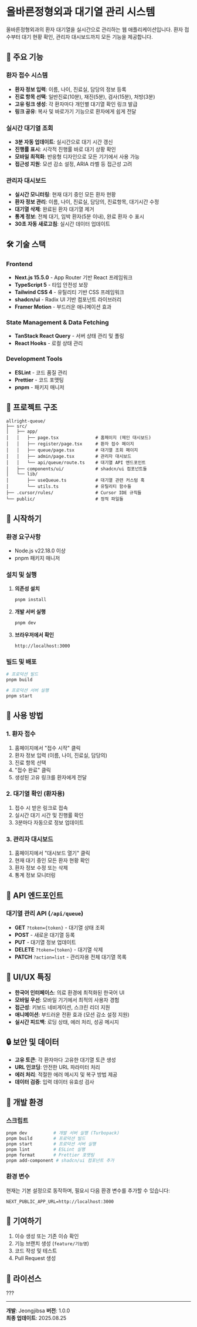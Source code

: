 # 올바른정형외과 대기열 관리 시스템

올바른정형외과의 환자 대기열을 실시간으로 관리하는 웹 애플리케이션입니다. 환자 접수부터 대기 현황 확인, 관리자 대시보드까지 모든 기능을 제공합니다.

## 🚀 주요 기능

### 환자 접수 시스템

- **환자 정보 입력**: 이름, 나이, 진료실, 담당의 정보 등록
- **진료 항목 선택**: 일반진료(10분), 재진(5분), 검사(15분), 처방(3분)
- **고유 링크 생성**: 각 환자마다 개인별 대기열 확인 링크 발급
- **링크 공유**: 복사 및 바로가기 기능으로 환자에게 쉽게 전달

### 실시간 대기열 조회

- **3분 자동 업데이트**: 실시간으로 대기 시간 갱신
- **진행률 표시**: 시각적 진행률 바로 대기 상황 확인
- **모바일 최적화**: 반응형 디자인으로 모든 기기에서 사용 가능
- **접근성 지원**: 모션 감소 설정, ARIA 라벨 등 접근성 고려

### 관리자 대시보드

- **실시간 모니터링**: 현재 대기 중인 모든 환자 현황
- **환자 정보 관리**: 이름, 나이, 진료실, 담당의, 진료항목, 대기시간 수정
- **대기열 삭제**: 완료된 환자 대기열 제거
- **통계 정보**: 전체 대기, 임박 환자(5분 이내), 완료 환자 수 표시
- **30초 자동 새로고침**: 실시간 데이터 업데이트

## 🛠 기술 스택

### Frontend

- **Next.js 15.5.0** - App Router 기반 React 프레임워크
- **TypeScript 5** - 타입 안전성 보장
- **Tailwind CSS 4** - 유틸리티 기반 CSS 프레임워크
- **shadcn/ui** - Radix UI 기반 컴포넌트 라이브러리
- **Framer Motion** - 부드러운 애니메이션 효과

### State Management & Data Fetching

- **TanStack React Query** - 서버 상태 관리 및 폴링
- **React Hooks** - 로컬 상태 관리

### Development Tools

- **ESLint** - 코드 품질 관리
- **Prettier** - 코드 포맷팅
- **pnpm** - 패키지 매니저

## 📁 프로젝트 구조

```
allright-queue/
├── src/
│   ├── app/
│   │   ├── page.tsx              # 홈페이지 (메인 대시보드)
│   │   ├── register/page.tsx     # 환자 접수 페이지
│   │   ├── queue/page.tsx        # 대기열 조회 페이지
│   │   ├── admin/page.tsx        # 관리자 대시보드
│   │   └── api/queue/route.ts    # 대기열 API 엔드포인트
│   ├── components/ui/            # shadcn/ui 컴포넌트들
│   └── lib/
│       ├── useQueue.ts           # 대기열 관련 커스텀 훅
│       └── utils.ts              # 유틸리티 함수들
├── .cursor/rules/                # Cursor IDE 규칙들
└── public/                       # 정적 파일들
```

## 🚀 시작하기

### 환경 요구사항

- Node.js v22.18.0 이상
- pnpm 패키지 매니저

### 설치 및 실행

1. **의존성 설치**

   ```bash
   pnpm install
   ```

2. **개발 서버 실행**

   ```bash
   pnpm dev
   ```

3. **브라우저에서 확인**
   ```
   http://localhost:3000
   ```

### 빌드 및 배포

```bash
# 프로덕션 빌드
pnpm build

# 프로덕션 서버 실행
pnpm start
```

## 📖 사용 방법

### 1. 환자 접수

1. 홈페이지에서 "접수 시작" 클릭
2. 환자 정보 입력 (이름, 나이, 진료실, 담당의)
3. 진료 항목 선택
4. "접수 완료" 클릭
5. 생성된 고유 링크를 환자에게 전달

### 2. 대기열 확인 (환자용)

1. 접수 시 받은 링크로 접속
2. 실시간 대기 시간 및 진행률 확인
3. 3분마다 자동으로 정보 업데이트

### 3. 관리자 대시보드

1. 홈페이지에서 "대시보드 열기" 클릭
2. 현재 대기 중인 모든 환자 현황 확인
3. 환자 정보 수정 또는 삭제
4. 통계 정보 모니터링

## 🔧 API 엔드포인트

### 대기열 관리 API (`/api/queue`)

- **GET** `?token={token}` - 대기열 상태 조회
- **POST** - 새로운 대기열 등록
- **PUT** - 대기열 정보 업데이트
- **DELETE** `?token={token}` - 대기열 삭제
- **PATCH** `?action=list` - 관리자용 전체 대기열 목록

## 🎨 UI/UX 특징

- **한국어 인터페이스**: 의료 환경에 최적화된 한국어 UI
- **모바일 우선**: 모바일 기기에서 최적의 사용자 경험
- **접근성**: 키보드 네비게이션, 스크린 리더 지원
- **애니메이션**: 부드러운 전환 효과 (모션 감소 설정 지원)
- **실시간 피드백**: 로딩 상태, 에러 처리, 성공 메시지

## 🔒 보안 및 데이터

- **고유 토큰**: 각 환자마다 고유한 대기열 토큰 생성
- **URL 인코딩**: 안전한 URL 파라미터 처리
- **에러 처리**: 적절한 에러 메시지 및 복구 방법 제공
- **데이터 검증**: 입력 데이터 유효성 검사

## 🚧 개발 환경

### 스크립트

```bash
pnpm dev          # 개발 서버 실행 (Turbopack)
pnpm build        # 프로덕션 빌드
pnpm start        # 프로덕션 서버 실행
pnpm lint         # ESLint 실행
pnpm format       # Prettier 포맷팅
pnpm add-component # shadcn/ui 컴포넌트 추가
```

### 환경 변수

현재는 기본 설정으로 동작하며, 필요시 다음 환경 변수를 추가할 수 있습니다:

```env
NEXT_PUBLIC_APP_URL=http://localhost:3000
```

## 🤝 기여하기

1. 이슈 생성 또는 기존 이슈 확인
2. 기능 브랜치 생성 (`feature/기능명`)
3. 코드 작성 및 테스트
4. Pull Request 생성

## 📄 라이선스

???

---

**개발**: Jeongjibsa
**버전**: 1.0.0  
**최종 업데이트**: 2025.08.25
